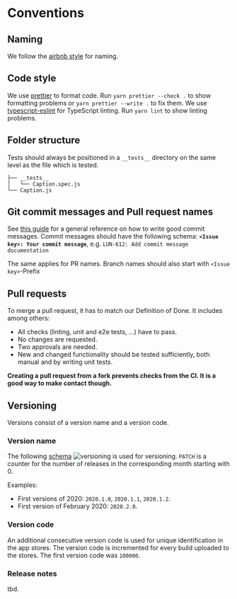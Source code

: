 # Conventions

## Naming

We follow the [airbnb style](https://github.com/airbnb/javascript/tree/master/react) for naming.

## Code style

We use [prettier](https://prettier.io) to format code. Run `yarn prettier --check .` to show formatting problems or `yarn prettier --write .` to fix them.
We use [typescript-eslint](https://github.com/typescript-eslint/typescript-eslint) for TypeScript linting. Run `yarn lint` to show linting problems.

## Folder structure

Tests should always be positioned in a `__tests__` directory on the same level as the file which is tested.

```
├── __tests__
│   └── Caption.spec.js
└── Caption.js
```

## Git commit messages and Pull request names

See [this guide](https://github.com/erlang/otp/wiki/Writing-good-commit-messages) for a general reference on how to write
good commit messages.
Commit messages should have the following schema:
**`<Issue key>: Your commit message`**, e.g. `LUN-612: Add commit message documentation`

The same applies for PR names. Branch names should also start with `<Issue key>`-Prefix

## Pull requests

To merge a pull request, it has to match our Definition of Done. It includes among others:

- All checks (linting, unit and e2e tests, ...) have to pass.
- No changes are requested.
- Two approvals are needed.
- New and changed functionality should be tested sufficiently, both manual and by writing unit tests.

**Creating a pull request from a fork prevents checks from the CI. It is a good way to make contact though.**


## Versioning

Versions consist of a version name and a version code.

### Version name

The following [schema](https://calver.org/) ![versioning](https://img.shields.io/badge/calver-YYYY.MM.PATCH-22bfda.svg) is used for versioning.
`PATCH` is a counter for the number of releases in the corresponding month starting with 0.

Examples:

- First versions of 2020: `2020.1.0`, `2020.1.1`, `2020.1.2`.
- First version of February 2020: `2020.2.0`.

### Version code

An additional consecutive version code is used for unique identification in the app stores.
The version code is incremented for every build uploaded to the stores.
The first version code was `100000`.

### Release notes

tbd.
